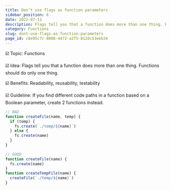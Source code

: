 ```yaml
---
title: Don’t use flags as function parameters
sidebar_position: 6
date: 2022-07-11
description: Flags tell you that a function does more than one thing. Functions should do only one thing.
category: Functions
slug: dont-use-flags-as-function-parameters
page_id: c8e95c7c-8008-4472-a2f5-812dc53eeb34
---
```


☑️ Topic: Functions

☑️ Idea: Flags tell you that a function does more than one thing. Functions should do only one thing.

☑️ Benefits: Readability, reusability, testability

☑️ Guideline: If you find different code paths in a function based on a Boolean parameter, create 2 functions instead.

```javascript
// BAD
function createFile(name, temp) {
  if (temp) {
    fs.create(`./temp/${name}`)
  } else {
    fs.create(name)
  }
}

// GOOD
function createFile(name) {
  fs.create(name)
}
function createTempFile(name) {
  createFile(`./temp/${name}`)
}
```
